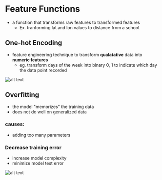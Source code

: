 # Feature Functions

- a function that transforms raw features to transformed features
  - Ex. tranforming lat and lon values to distance from a school.

## One-hot Encoding

- feature engineering technique to transform **qualatative** data into **numeric features**
  - eg. transform days of the week into binary 0, 1 to indicate which day the data point recorded

![alt text](/img/one-hot.png)

## Overfitting

- the model "memorizes" the training data
- does not do well on generalized data

### causes:

- adding too many parameters

### Decrease training error

- increase model complexity
- minimize model test error

![alt text](/img/image.png)
